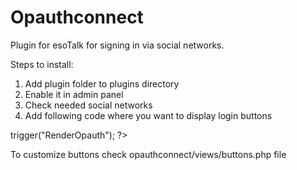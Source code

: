 Opauthconnect
=============

Plugin for esoTalk for signing in via social networks.

Steps to install:
1. Add plugin folder to plugins directory
2. Enable it in admin panel
3. Check needed social networks
4. Add following code where you want to display login buttons
<?php $this->trigger("RenderOpauth"); ?>

To customize buttons check opauthconnect/views/buttons.php file